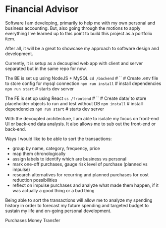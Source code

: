 # Financial Advisor

Software I am developing, primarily to help me with my own personal and business accounting. But, also going through the motions to apply everything I've learned up to this point to build this project as a portfolio item.

After all, it will be a great to showcase my approach to software design and development. 

Currently, it is setup as a decoupled web app with client and server separated but in the same repo for now.


The BE is set up using NodeJS + MySQL
	`cd /backend`	    # 
	``					# Create .env file to store config for mysql connection	
	`npm run install`   # install dependencies
	`npm run start`		# starts dev server

The FE is set up using React
	`cs /frontend`      #
	``					# Create data/ to store placeholder objects to run and test without DB
	`npm install`		# install dependencies
	`npm run start` 	# starts dev server


With the decoupled architecture, I am able to isolate my focus on front-end UI or back-end data analysis. It also allows me to sub out the front-end or back-end.

Ways I would like to be able to sort the transactions:
- group by name, category, frequency, price
- map them chronologically
- assign labels to identify which are business vs personal
- mark one-off purchases, gauge risk level of purchase (planned vs impulse)
- research alternatives for recurring and planned purchases for cost reduction possibilities
- reflect on impulse purchases and analyze what made them happen, if it was actually a good thing or a bad thing

Being able to sort the transactions will allow me to analyze my spending history in order to forecast my future spending and targeted budget to sustain my life and on-going personal development. 


Purchases
Money Transfer


